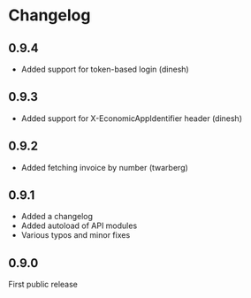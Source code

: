# Changelog

## 0.9.4

 - Added support for token-based login (dinesh)

## 0.9.3

- Added support for X-EconomicAppIdentifier header (dinesh)

## 0.9.2

- Added fetching invoice by number (twarberg)

## 0.9.1

- Added a changelog
- Added autoload of API modules
- Various typos and minor fixes

## 0.9.0

First public release
